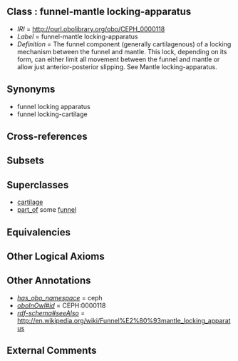 
## Class : funnel-mantle locking-apparatus

 * *IRI* = http://purl.obolibrary.org/obo/CEPH_0000118
 * *Label* = funnel-mantle locking-apparatus
 * *Definition* = The funnel component (generally cartilagenous) of a locking mechanism between the funnel and mantle. This lock, depending on its form, can either limit all movement between the funnel and mantle or allow just anterior-posterior slipping. See Mantle locking-apparatus.

## Synonyms

 * funnel locking apparatus
 * funnel locking-cartilage

## Cross-references


## Subsets


## Superclasses

 * [cartilage](../../UBERON/18/UBERON_0002418.md)
 * [part_of](../../BFO/50/BFO_0000050.md) some [funnel](../../CEPH/16/CEPH_0000116.md)

## Equivalencies


## Other Logical Axioms


## Other Annotations

 * *[has_obo_namespace](../../ce/oboInOwl#hasOBONamespace.md)* = ceph
 * *[oboInOwl#id](../../id/oboInOwl#id.md)* = CEPH:0000118
 * *[rdf-schema#seeAlso](../../so/rdf-schema#seeAlso.md)* = http://en.wikipedia.org/wiki/Funnel%E2%80%93mantle_locking_apparatus

## External Comments

